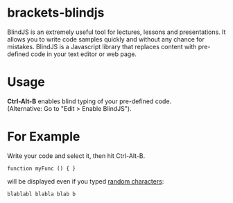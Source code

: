 brackets-blindjs
================
BlindJS is an extremely useful tool for lectures, lessons and presentations.
It allows you to write code samples quickly and without any chance for mistakes.
BlindJS is a Javascript library that replaces content with pre-defined code in your text editor or web page.

Usage
=====
**Ctrl-Alt-B** enables blind typing of your pre-defined code.<br />
(Alternative: Go to "Edit > Enable BlindJS").

For Example
===========
Write your code and select it, then hit Ctrl-Alt-B.

``
function myFunc () {
}
``

will be displayed even if you typed <u>random characters</u>:

``
blablabl blabla blab b
``
